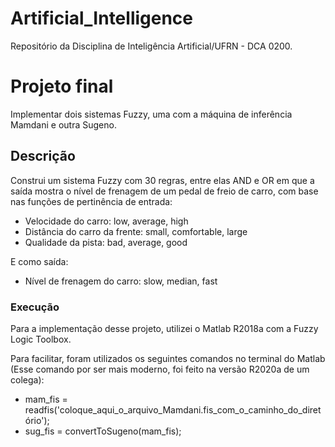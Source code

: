 # Artificial_Intelligence
Repositório da Disciplina de Inteligência Artificial/UFRN - DCA 0200.

<h1>Projeto final</h1>

<p>Implementar dois sistemas Fuzzy, uma com a máquina de inferência Mamdani e outra Sugeno.</p>

<h2>Descrição</h2>

<p>Construi um sistema Fuzzy com 30 regras, entre elas AND e OR em que a saída mostra o nível de frenagem de um pedal de freio de carro, com base nas funções de pertinência de entrada:
  <ul>
    <li>Velocidade do carro: low, average, high
    <li>Distância do carro da frente: small, comfortable, large
    <li>Qualidade da pista: bad, average, good
  </ul>
  E como saída:
  <ul>
    <li>Nível de frenagem do carro: slow, median, fast
  </ul>
</p>

<h3>Execução</h3>

<p>Para a implementação desse projeto, utilizei o Matlab R2018a com a Fuzzy Logic Toolbox.</p>
<p>Para facilitar, foram utilizados os seguintes comandos no terminal do Matlab (Esse comando por ser mais moderno, foi feito na versão R2020a de um colega): 
  <ul>
  <li>mam_fis = readfis('coloque_aqui_o_arquivo_Mamdani.fis_com_o_caminho_do_diretório');
  <li>sug_fis = convertToSugeno(mam_fis);
  </ul>
</p>

<p style="max-width=100%; text-align=center;"><img src=""></p>
